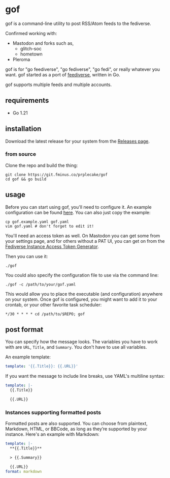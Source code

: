 # gof

gof is a command-line utility to post RSS/Atom feeds to the fediverse.

Confirmed working with:

* Mastodon and forks such as,
  * glitch-soc
  * hometown
* Pleroma

gof is for "go feediverse", "go fediverse", "go fedi", or really
whatever you want. gof started as a port of [feediverse][feediverse],
written in Go.

gof supports multiple feeds and multiple accounts.

[feediverse]: https://github.com/edsu/feediverse

## requirements

* Go 1.21

## installation

Download the latest release for your system from the
[Releases page](https://git.fminus.co/prplecake/gof/releases/latest).

### from source

Clone the repo and build the thing:

```shell
git clone https://git.fminus.co/prplecake/gof
cd gof && go build
```

## usage

Before you can start using gof, you'll need to configure it. An example
configuration can be found [here][config-blob]. You can also just copy
the example:

```shell
cp gof.example.yaml gof.yaml
vim gof.yaml # don't forget to edit it!
```

You'll need an access token as well. On Mastodon you can get some from
your settings page, and for others without a PAT UI, you can get on from
the [Fediverse Instance Access Token Generator][fediverse-access-token].

[fediverse-access-token]:https://tools.splat.soy/pleroma-access-token/

Then you can use it:

```shell
./gof
```

You could also specify the configuration file to use via the command
line:

```shell
./gof -c /path/to/your/gof.yaml
```

This would allow you to place the executable (and configuration)
anywhere on your system. Once gof is configured, you might want to add
it to your crontab, or your other favorite task scheduler:

```text
*/30 * * * * cd /path/to/$REPO; gof
```

[config-blob]:https://git.fminus.co/prplecake/gof/src/branch/master/gof.example.yaml

## post format

You can specify how the message looks. The variables you have to work
with are `URL`, `Title`, and `Summary`. You don't have to use all
variables.

An example template:

```yaml
template: '{{.Title}}: {{.URL}}'
```

If you want the message to include line breaks, use YAML's multiline
syntax:

```yaml
template: |-
  {{.Title}}

  {{.URL}}
```

### Instances supporting formatted posts

Formatted posts are also supported. You can choose from plaintext,
Markdown, HTML, or BBCode, as long as they’re supported by your
instance. Here's an example with Markdown:

```yaml
template: |-
  **{{.Title}}**

  > {{.Summary}}

  {{.URL}}
format: markdown
```
